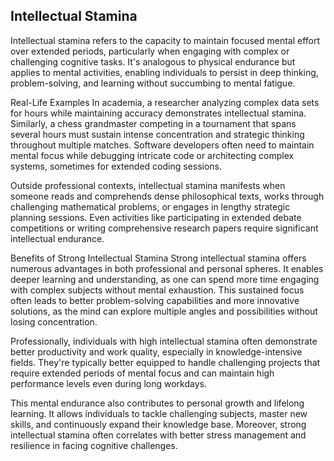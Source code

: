 ## Intellectual Stamina

Intellectual stamina refers to the capacity to maintain focused mental effort over extended periods, particularly when engaging with complex or challenging cognitive tasks. It's analogous to physical endurance but applies to mental activities, enabling individuals to persist in deep thinking, problem-solving, and learning without succumbing to mental fatigue.

Real-Life Examples
In academia, a researcher analyzing complex data sets for hours while maintaining accuracy demonstrates intellectual stamina. Similarly, a chess grandmaster competing in a tournament that spans several hours must sustain intense concentration and strategic thinking throughout multiple matches. Software developers often need to maintain mental focus while debugging intricate code or architecting complex systems, sometimes for extended coding sessions.

Outside professional contexts, intellectual stamina manifests when someone reads and comprehends dense philosophical texts, works through challenging mathematical problems, or engages in lengthy strategic planning sessions. Even activities like participating in extended debate competitions or writing comprehensive research papers require significant intellectual endurance.

Benefits of Strong Intellectual Stamina
Strong intellectual stamina offers numerous advantages in both professional and personal spheres. It enables deeper learning and understanding, as one can spend more time engaging with complex subjects without mental exhaustion. This sustained focus often leads to better problem-solving capabilities and more innovative solutions, as the mind can explore multiple angles and possibilities without losing concentration.

Professionally, individuals with high intellectual stamina often demonstrate better productivity and work quality, especially in knowledge-intensive fields. They're typically better equipped to handle challenging projects that require extended periods of mental focus and can maintain high performance levels even during long workdays.

This mental endurance also contributes to personal growth and lifelong learning. It allows individuals to tackle challenging subjects, master new skills, and continuously expand their knowledge base. Moreover, strong intellectual stamina often correlates with better stress management and resilience in facing cognitive challenges.

